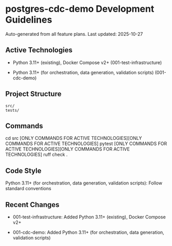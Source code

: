 # postgres-cdc-demo Development Guidelines

Auto-generated from all feature plans. Last updated: 2025-10-27

## Active Technologies
- Python 3.11+ (existing), Docker Compose v2+ (001-test-infrastructure)

- Python 3.11+ (for orchestration, data generation, validation scripts) (001-cdc-demo)

## Project Structure

```text
src/
tests/
```

## Commands

cd src [ONLY COMMANDS FOR ACTIVE TECHNOLOGIES][ONLY COMMANDS FOR ACTIVE TECHNOLOGIES] pytest [ONLY COMMANDS FOR ACTIVE TECHNOLOGIES][ONLY COMMANDS FOR ACTIVE TECHNOLOGIES] ruff check .

## Code Style

Python 3.11+ (for orchestration, data generation, validation scripts): Follow standard conventions

## Recent Changes
- 001-test-infrastructure: Added Python 3.11+ (existing), Docker Compose v2+

- 001-cdc-demo: Added Python 3.11+ (for orchestration, data generation, validation scripts)

<!-- MANUAL ADDITIONS START -->
<!-- MANUAL ADDITIONS END -->

